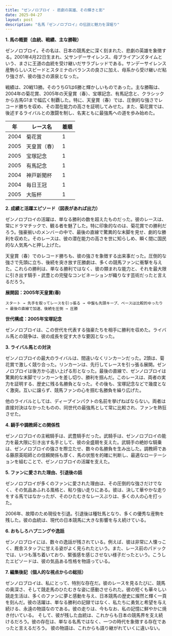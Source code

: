 ```yaml
---
title: "ゼンノロブロイ - 悲劇の英雄、その輝きと影"
date: 2025-04-27
layout: post
description: "名馬『ゼンノロブロイ』の伝説と魅力を深堀り"
---
```


**1. 馬の概要（血統、戦績、主な勝鞍）**

ゼンノロブロイ。その名は、日本の競馬史に深く刻まれた、悲劇の英雄を象徴する。2001年4月22日生まれ、父サンデーサイレンス、母ブライアンズタイムという、まさに王道の血統を受け継いだサラブレッドである。サンデーサイレンス産駒らしいスピードとスタミナのバランスの良さに加え、母系から受け継いだ粘り強さが、彼の強さの源泉となった。

戦績は、20戦13勝。そのうちG1は6勝と輝かしいものであった。主な勝鞍は、2004年の菊花賞、2005年の天皇賞（春）、宝塚記念、有馬記念と、クラシックから古馬G1まで幅広く制覇した。特に、天皇賞（春）では、圧倒的な強さでレコード勝ちを収め、その潜在能力の高さを証明してみせた。また、菊花賞では、後述するライバルとの激闘を制し、名実ともに最強馬への道を歩み始めた。

| 年 | レース名             | 着順 |
|----|----------------------|-------|
| 2004 | 菊花賞               | 1     |
| 2005 | 天皇賞（春）         | 1     |
| 2005 | 宝塚記念             | 1     |
| 2005 | 有馬記念             | 1     |
| 2004 | 神戸新聞杯             | 1     |
| 2004 | 毎日王冠             | 1     |
| 2005 | 大阪杯               | 1     |


**2. 成績と活躍エピソード（図表があれば出力）**

ゼンノロブロイの活躍は、単なる勝利の数を超えたものだった。彼のレースは、常にドラマチックで、観る者を魅了した。特に印象的なのは、菊花賞での勝利だろう。強豪揃いのメンバーの中で、最後の直線で驚異的な末脚を見せ、劇的な勝利を収めた。そのレースは、彼の潜在能力の高さを世に知らしめ、瞬く間に国民的な人気馬へと押し上げた。

天皇賞（春）でのレコード勝ちも、彼の強さを象徴する出来事だった。圧倒的な強さで先頭に立ち、後続を突き放す圧勝劇は、多くの競馬ファンに衝撃を与えた。これらの勝利は、単なる勝利ではなく、彼の類まれな能力と、それを最大限に引き出す騎手・武豊との完璧なコンビネーションが織りなす芸術だったと言えるだろう。

**展開図：2005年天皇賞(春)**

```
スタート → 先手を取ってレースを引っ張る → 中盤も先頭キープ、ペースは比較的ゆったり → 最後の直線で加速、後続を圧倒 → 圧勝
```

**世代構成：2005年宝塚記念**

ゼンノロブロイは、この世代を代表する強豪たちを相手に勝利を収めた。ライバル馬との競争は、彼の成長を促す大きな要因となった。


**3. ライバル馬との対決**

ゼンノロブロイの最大のライバルは、間違いなくリンカーンだった。2頭は、菊花賞で激しく競り合った。リンカーンは、先行してレースを引っ張る展開。ゼンノロブロイは後方から追い上げる形となった。最後の直線で、ゼンノロブロイは驚異的な末脚でリンカーンを差し切り、勝利を掴んだ。このレースは、両者の実力を証明する、歴史に残る名勝負となった。その後も、宝塚記念などで幾度となく激突。互いに譲らず、競馬ファンの心を掴む名勝負を繰り広げた。

他のライバルとしては、ディープインパクトの名前を挙げねばならない。両者は直接対決はなかったものの、同世代の最強馬として常に比較され、ファンを熱狂させた。


**4. 騎手や調教師との関係性**

ゼンノロブロイの主戦騎手は、武豊騎手だった。武騎手は、ゼンノロブロイの能力を最大限に引き出す名手として、彼の全盛期を支えた。武騎手の絶妙な騎乗は、ゼンノロブロイの強さを際立たせ、数々の名勝負を生み出した。調教師である藤原英昭師との信頼関係も厚く、馬の状態を的確に判断し、最適なローテーションを組むことで、ゼンノロブロイの活躍を支えた。


**5. ファンに愛された理由、引退後の話**

ゼンノロブロイが多くのファンに愛された理由は、その圧倒的な強さだけでなく、その気品あふれる風格と、粘り強い走りにある。彼は、決して華やかな走りをする馬ではなかったが、そのひたむきなレースぶりは、多くの人の心を打った。

2006年、故障のため現役を引退。引退後は種牡馬となり、多くの優秀な産駒を残した。彼の血統は、現代の日本競馬に大きな影響を与え続けている。


**6. おもしろハプニングや逸話**

ゼンノロブロイには、数々の逸話が残されている。例えば、彼は非常に人懐っこく、厩舎スタッフに甘える姿がよく見られたという。また、レース前のパドックでは、いつも落ち着いており、緊張感を感じさせない様子だったという。こうしたエピソードは、彼の気品ある性格を物語っている。


**7. 編集後記（個人的な視点からの総括）**

ゼンノロブロイは、私にとって、特別な存在だ。彼のレースを見るたびに、競馬の奥深さ、そして競走馬のひたむきな姿に感動させられた。彼の短くも華々しい競走生活は、多くのファンに夢と感動を与え、日本競馬の歴史に燦然と輝く一頁を刻んだ。彼の活躍は、単なる勝利の記録ではなく、私たちに勇気と希望を与え続ける、永遠の物語なのである。彼の走りは、今もなお、私の記憶に鮮やかに焼き付いている。  そして、彼が残した血統は、これからも日本の競馬界を支え続けるだろう。彼の存在は、単なる名馬ではなく、一つの時代を象徴する存在であったと言えるだろう。  彼の物語は、これからも語り継がれていくに違いない。
